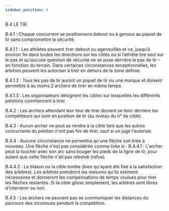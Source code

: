 ```yaml
---
sidebar_position: 4
---
```


B.4 LE TIR

B.4.1 : Chaque concurrent se positionnera debout ou à genoux au piquet de tir sans compromettre la sécurité.

B.4.1.1 : Les athlètes peuvent tirer debout ou agenouillés et ce, jusqu’à environ 1m dans toutes les
directions sur les côtés ou si l’athlète tire seul sur le pas et qu’aucune question de sécurité ne se pose
derrière le pas de tir – en fonction du terrain. Dans certaines circonstances exceptionnelles, les arbitres
peuvent les autoriser à tirer en dehors de la zone définie.

B.4.1.2 : Tous les pas de tir auront un piquet de tir ou une marque et doivent permettre à au moins 2
archers de tirer en même temps.

B.4.1.3 : Les organisateurs désignent les cibles sur lesquelles les différents pelotons commencent à tirer.

B.4.2 : Les archers attendant leur tour de tirer doivent se tenir derrière les compétiteurs qui sont en
position de tir (au niveau du n° de cible).

B.4.3 : Aucun archer ne peut se rendre à la cible tant que les autres concurrents du peloton n'ont pas fini
de tirer, sauf si un juge l'autorise.

B.4.4 : Aucune circonstance ne permettra qu'une flèche soit tirée à nouveau.
Une flèche n'est pas considérée comme tirée si :
B.4.4.1 : L'archer peut la toucher avec son arc sans bouger les pieds de la ligne de tir, pour autant que
cette flèche n'ait pas rebondi (refus).

B.4.4.2 : Le blason ou la cible tombe (bien qu'ayant été fixé à la satisfaction des arbitres). Les arbitres
prendront les mesures qu'ils estiment nécessaires et donneront les compensations de temps voulues pour
tirer les flèches restantes. Si la cible glisse simplement, les arbitres sont libres d'intervenir ou non.

B.4.5 : Les archers ne peuvent pas se communiquer les distances du parcours des inconnues pendant la
compétition.
